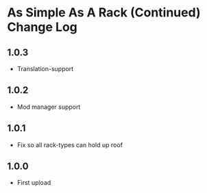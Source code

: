 # As Simple As A Rack (Continued) Change Log

## 1.0.3
- Translation-support

## 1.0.2
- Mod manager support

## 1.0.1
- Fix so all rack-types can hold up roof

## 1.0.0
- First upload

